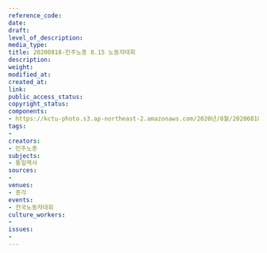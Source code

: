 ```yaml
---
reference_code: 
date: 
draft: 
level_of_description: 
media_type: 
title: 20200818-민주노총 8.15 노동자대회
description: 
weight: 
modified_at: 
created_at: 
link: 
public_access_status: 
copyright_status: 
components:
- https://kctu-photo.s3.ap-northeast-2.amazonaws.com/2020년/8월/20200818-민주노총+8.15+노동자대회/_W5D0149.jpg
tags:
- 
creators:
- 민주노총
subjects:
- 통일역사
sources:
- 
venues:
- 종각
events:
- 전국노동자대회
culture_workers:
- 
issues:
- 
---
```

